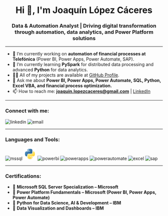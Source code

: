 <h1 align="center">Hi 👋, I'm Joaquín López Cáceres</h1>
<h3 align="center">Data & Automation Analyst | Driving digital transformation through automation, data analytics, and Power Platform solutions</h3>

---

- 🔭 I’m currently working on **automation of financial processes at Telefónica** (Power BI, Power Apps, Power Automate, SAP).  
- 🌱 I’m currently learning **PySpark** for distributed data processing and advanced **Python** for data analytics.  
- 👨‍💻 All of my projects are available at [GitHub Profile](https://github.com/joaquinlopezcaceres).  
- 💬 Ask me about **Power BI, Power Apps, Power Automate, SQL, Python, Excel VBA, and financial process optimization.**  
- 📫 How to reach me: **joaquin.lopezcaceres@gmail.com** | [LinkedIn](https://www.linkedin.com/in/joaquinlopezcaceres)  

---

<h3 align="left">Connect with me:</h3>

<!-- Íconos sin subrayado (no son links) -->
<img src="https://cdn.jsdelivr.net/gh/devicons/devicon/icons/linkedin/linkedin-original.svg" alt="linkedin" height="30" width="30" />
<img src="https://cdn-icons-png.flaticon.com/512/732/732200.png" alt="email" height="30" width="30" />

---

<h3 align="left">Languages and Tools:</h3>

<!-- Íconos sin enlaces para que no aparezcan líneas -->
<img src="https://www.svgrepo.com/show/303229/microsoft-sql-server-logo.svg" alt="mssql" width="40" height="40" />
<img src="https://raw.githubusercontent.com/devicons/devicon/master/icons/python/python-original.svg" alt="python" width="40" height="40" />
<img src="https://raw.githubusercontent.com/microsoft/PowerBI-Icons/main/PNG/Power-BI.png?raw=true" alt="powerbi" width="40" height="40" />
<img src="assets/powerapps.png" alt="powerapps" width="40" height="40" />
<img src="assets/powerautomate.png" alt="powerautomate" width="40" height="40" />
<img src="https://img.icons8.com/color/48/microsoft-excel-2019--v1.png" alt="excel" width="40" height="40" />
<img src="https://img.icons8.com/color/48/sap.png" alt="sap" width="40" height="40" />

---

<h3 align="left">Certifications:</h3>

- 📜 **Microsoft SQL Server Specialization – Microsoft**  
- 📜 **Power Platform Fundamentals – Microsoft (Power BI, Power Apps, Power Automate)**  
- 📜 **Python for Data Science, AI & Development – IBM**  
- 📜 **Data Visualization and Dashboards – IBM**  


